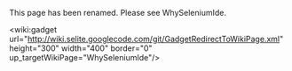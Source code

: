 This page has been renamed. Please see WhySeleniumIde.

<wiki:gadget url="http://wiki.selite.googlecode.com/git/GadgetRedirectToWikiPage.xml" height="300" width="400" border="0" up\_targetWikiPage="WhySeleniumIde"/>